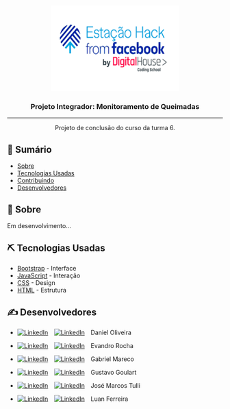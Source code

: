 <p align="center">
  <a href="" rel="noopener">
  <img width=300px height=200px src="./img/logoEstacaoHack.png" alt="Logo do curso"></a>
</p>

<h3 align="center">Projeto Integrador: Monitoramento de Queimadas</h3>

---

<p align="center"> Projeto de conclusão do curso da turma 6.
    <br>
</p>

## 📝 Sumário

- [Sobre](#sobre)
- [Tecnologias Usadas](#tecnologias-usadas)
- [Contribuindo](./CONTRIBUTING.md)
- [Desenvolvedores](#desenvolvedores)

## 🧐 Sobre <a name = "sobre"></a>

Em desenvolvimento...

## ⛏️ Tecnologias Usadas <a name = "tecnologias-usadas"></a>

- [Bootstrap](https://getbootstrap.com/) - Interface 
- [JavaScript](https://developer.mozilla.org/pt-BR/docs/Aprender/JavaScript) - Interação
- [CSS](https://www.w3schools.com/css/) - Design
- [HTML](https://nodejs.org/en/) - Estrutura

## ✍️ Desenvolvedores <a name = "desenvolvedores"></a>

- [![LinkedIn](https://icons.iconarchive.com/icons/danleech/simple/16/linkedin-icon.png "LinkedIn")](https://www.linkedin.com/in/danielbarrosdeoliveira) [![LinkedIn](https://icons.iconarchive.com/icons/papirus-team/papirus-apps/16/github-icon.png "GitHub")](https://github.com/danielbarrosdeoliveira) Daniel Oliveira

- [![LinkedIn](https://icons.iconarchive.com/icons/danleech/simple/16/linkedin-icon.png "LinkedIn")](https://www.linkedin.com/in/evandrorochadacunha) [![LinkedIn](https://icons.iconarchive.com/icons/papirus-team/papirus-apps/16/github-icon.png "GitHub")](https://github.com/evandrordacunha) Evandro Rocha

- [![LinkedIn](https://icons.iconarchive.com/icons/danleech/simple/16/linkedin-icon.png "LinkedIn")](https://www.linkedin.com/in/gabriel-souto-416b731ab/) [![LinkedIn](https://icons.iconarchive.com/icons/papirus-team/papirus-apps/16/github-icon.png "GitHub")](https://github.com/gabrielmbs) Gabriel Mareco

- [![LinkedIn](https://icons.iconarchive.com/icons/danleech/simple/16/linkedin-icon.png "LinkedIn")](https://www.linkedin.com/in/) [![LinkedIn](https://icons.iconarchive.com/icons/papirus-team/papirus-apps/16/github-icon.png "GitHub")](https://github.com/) Gustavo Goulart

- [![LinkedIn](https://icons.iconarchive.com/icons/danleech/simple/16/linkedin-icon.png "LinkedIn")](https://www.linkedin.com/in/josetulli) [![LinkedIn](https://icons.iconarchive.com/icons/papirus-team/papirus-apps/16/github-icon.png "GitHub")](https://github.com/jmtulli) José Marcos Tulli

- [![LinkedIn](https://icons.iconarchive.com/icons/danleech/simple/16/linkedin-icon.png "LinkedIn")](https://www.linkedin.com/in/luanferreira-) [![LinkedIn](https://icons.iconarchive.com/icons/papirus-team/papirus-apps/16/github-icon.png "GitHub")](https://github.com/) Luan Ferreira
